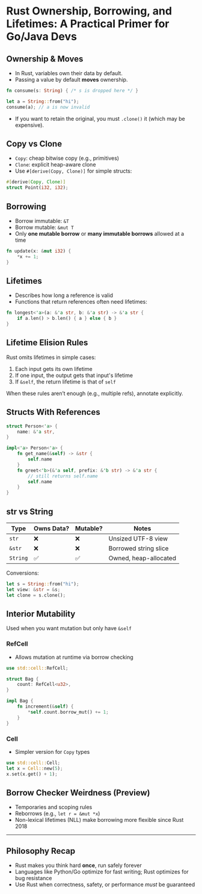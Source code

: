# Rust Ownership, Borrowing, and Lifetimes: A Practical Primer for Go/Java Devs

## Ownership & Moves

* In Rust, variables own their data by default.
* Passing a value by default **moves** ownership.

```rust
fn consume(s: String) { /* s is dropped here */ }

let a = String::from("hi");
consume(a); // a is now invalid
```

* If you want to retain the original, you must `.clone()` it (which may be expensive).

## Copy vs Clone

* `Copy`: cheap bitwise copy (e.g., primitives)
* `Clone`: explicit heap-aware clone
* Use `#[derive(Copy, Clone)]` for simple structs:

```rust
#[derive(Copy, Clone)]
struct Point(i32, i32);
```

## Borrowing

* Borrow immutable: `&T`
* Borrow mutable: `&mut T`
* Only **one mutable borrow** or **many immutable borrows** allowed at a time

```rust
fn update(x: &mut i32) {
    *x += 1;
}
```

## Lifetimes

* Describes how long a reference is valid
* Functions that return references often need lifetimes:

```rust
fn longest<'a>(a: &'a str, b: &'a str) -> &'a str {
    if a.len() > b.len() { a } else { b }
}
```

## Lifetime Elision Rules

Rust omits lifetimes in simple cases:

1. Each input gets its own lifetime
2. If one input, the output gets that input's lifetime
3. If `&self`, the return lifetime is that of `self`

When these rules aren’t enough (e.g., multiple refs), annotate explicitly.

## Structs With References

```rust
struct Person<'a> {
    name: &'a str,
}

impl<'a> Person<'a> {
    fn get_name(&self) -> &str {
        self.name
    }
    fn greet<'b>(&'a self, prefix: &'b str) -> &'a str {
        // still returns self.name
        self.name
    }
}
```

## str vs String

| Type     | Owns Data? | Mutable? | Notes                 |
| -------- | ---------- | -------- | --------------------- |
| `str`    | ❌          | ❌        | Unsized UTF-8 view    |
| `&str`   | ❌          | ❌        | Borrowed string slice |
| `String` | ✅          | ✅        | Owned, heap-allocated |

Conversions:

```rust
let s = String::from("hi");
let view: &str = &s;
let clone = s.clone();
```

## Interior Mutability

Used when you want mutation but only have `&self`

### RefCell<T>

* Allows mutation at runtime via borrow checking

```rust
use std::cell::RefCell;

struct Bag {
    count: RefCell<u32>,
}

impl Bag {
    fn increment(&self) {
        *self.count.borrow_mut() += 1;
    }
}
```

### Cell<T>

* Simpler version for `Copy` types

```rust
use std::cell::Cell;
let x = Cell::new(5);
x.set(x.get() + 1);
```

## Borrow Checker Weirdness (Preview)

* Temporaries and scoping rules
* Reborrows (e.g., `let r = &mut *x`)
* Non-lexical lifetimes (NLL) make borrowing more flexible since Rust 2018

---

## Philosophy Recap

* Rust makes you think hard **once**, run safely forever
* Languages like Python/Go optimize for fast writing; Rust optimizes for bug resistance
* Use Rust when correctness, safety, or performance *must* be guaranteed
